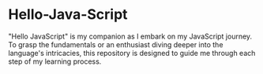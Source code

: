 # Hello-Java-Script
"Hello JavaScript" is my companion as I embark on my JavaScript journey. To grasp the fundamentals or an enthusiast diving deeper into the language's intricacies, this repository is designed to guide me through each step of my learning process.
